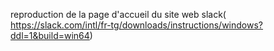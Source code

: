 reproduction de la page d'accueil du site web slack( https://slack.com/intl/fr-tg/downloads/instructions/windows?ddl=1&build=win64)
